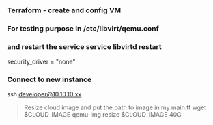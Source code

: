 ### Terraform - create and config VM

### For testing purpose in /etc/libvirt/qemu.conf 
### and restart the service service libvirtd restart
security_driver = "none"

### Connect to new instance
ssh developer@10.10.10.xx

> Resize cloud image  and put the path to image in my main.tf
wget $CLOUD_IMAGE
qemu-img resize $CLOUD_IMAGE 40G
